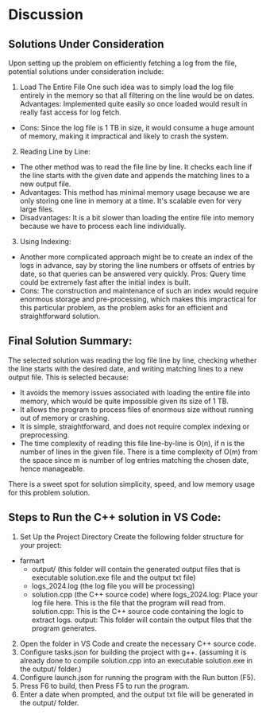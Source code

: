 # Discussion

## Solutions Under Consideration

Upon setting up the problem on efficiently fetching a log from the file, potential solutions under consideration include:

1. Load The Entire File
One such idea was to simply load the log file entirely in the memory so that all filtering on the line would be on dates.
Advantages: Implemented quite easily so once loaded would result in really fast access for log fetch.
- Cons: Since the log file is 1 TB in size, it would consume a huge amount of memory, making it impractical and likely to crash the system.

2. Reading Line by Line:
- The other method was to read the file line by line. It checks each line if the line starts with the given date and appends the matching lines to a new output file.
- Advantages: This method has minimal memory usage because we are only storing one line in memory at a time. It's scalable even for very large files.
- Disadvantages: It is a bit slower than loading the entire file into memory because we have to process each line individually.

3. Using Indexing:
- Another more complicated approach might be to create an index of the logs in advance, say by storing the line numbers or offsets of entries by date, so that queries can be answered very quickly.
Pros: Query time could be extremely fast after the initial index is built.
- Cons: The construction and maintenance of such an index would require enormous storage and pre-processing, which makes this impractical for this particular problem, as the problem asks for an efficient and straightforward solution.

## Final Solution Summary:

The selected solution was reading the log file line by line, checking whether the line starts with the desired date, and writing matching lines to a new output file. This is selected because:

- It avoids the memory issues associated with loading the entire file into memory, which would be quite impossible given its size of 1 TB.
- It allows the program to process files of enormous size without running out of memory or crashing.
- It is simple, straightforward, and does not require complex indexing or preprocessing.
- The time complexity of reading this file line-by-line is O(n), if n is the number of lines in the given file. There is a time complexity of O(m) from the space since m is number of log entries matching the chosen date, hence manageable.

There is a sweet spot for solution simplicity, speed, and low memory usage for this problem solution.

## Steps to Run the C++ solution in VS Code:

1. Set Up the Project Directory
Create the following folder structure for your project:
- farmart
  - output/         (this folder will contain the generated output files that is executable solution.exe file and the output txt file)
  - logs_2024.log   (the log file you will be processing)
  - solution.cpp    (the C++ source code)
where
  logs_2024.log: Place your log file here. This is the file that the program will read from.
  solution.cpp: This is the C++ source code containing the logic to extract logs.
  output: This folder will contain the output files that the program generates.

2. Open the folder in VS Code and create the necessary C++ source code.
3. Configure tasks.json for building the project with g++. (assuming it is already done to compile solution.cpp into an executable solution.exe in the output/ folder.)
4. Configure launch.json for running the program with the Run button (F5).
5. Press F6 to build, then Press F5 to run the program.
6. Enter a date when prompted, and the output txt file will be generated in the output/ folder.
